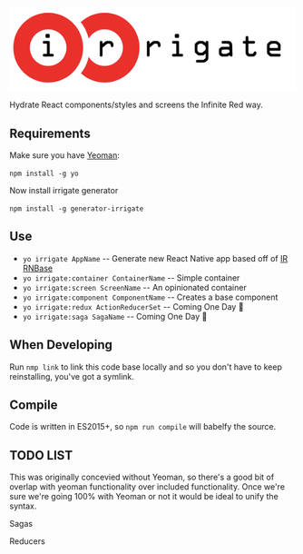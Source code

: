 ![irrigate](https://raw.githubusercontent.com/GantMan/irrigate/master/_art/logo.png)

Hydrate React components/styles and screens the Infinite Red way.
## Requirements
Make sure you have [Yeoman](http://yeoman.io/):

`npm install -g yo`

Now install irrigate generator

`npm install -g generator-irrigate`

## Use
* `yo irrigate AppName` -- Generate new React Native app based off of [IR RNBase](https://github.com/infinitered/react_native_base)
* `yo irrigate:container ContainerName` -- Simple container
* `yo irrigate:screen ScreenName` -- An opinionated container
* `yo irrigate:component ComponentName` -- Creates a base component
* `yo irrigate:redux ActionReducerSet` -- Coming One Day :sunrise_over_mountains:
* `yo irrigate:saga SagaName` -- Coming One Day :sunrise_over_mountains:


## When Developing
Run `nmp link` to link this code base locally and so you don't have to keep reinstalling, you've got a symlink.

## Compile
Code is written in ES2015+, so `npm run compile` will babelfy the source.

## TODO LIST
This was originally concevied without Yeoman, so there's a good bit of overlap with yeoman functionality over included functionality.   Once we're sure we're going 100% with Yeoman or not it would be ideal to unify the syntax.

Sagas

Reducers
